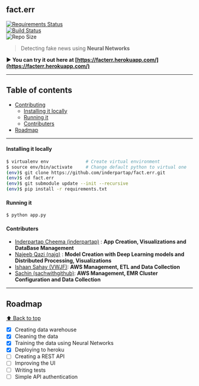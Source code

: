 <h2>fact.err</h2>

[![Requirements Status](https://requires.io/github/inderpartap/facterr-frontend/requirements.svg?branch=master)](https://requires.io/github/inderpartap/facterr-frontend/requirements/?branch=master)
<br>
[![Build Status](https://travis-ci.com/inderpartap/facterr-frontend.svg?branch=master)](https://travis-ci.com/inderpartap/facterr-frontend)<br>
![Repo Size](https://img.shields.io/github/repo-size/Inderpartap/fact.err)

> Detecting fake news using **Neural Networks**

**:arrow_forward: You can try it out here at [https://facterr.herokuapp.com/](https://facterr.herokuapp.com/)**

***

## Table of contents

- [Contributing](#testing)
    - [Installing it locally](#installing-it-locally)
    - [Running it](#running-it)
    - [Contributers](#contributers)
- [Roadmap](#roadmap)

***


#### Installing it locally

```bash
$ virtualenv env              # Create virtual environment
$ source env/bin/activate     # Change default python to virtual one
(env)$ git clone https://github.com/inderpartap/fact.err.git
(env)$ cd fact.err
(env)$ git submodule update --init --recursive
(env)$ pip install -r requirements.txt
```

#### Running it

```sh
$ python app.py
```


#### Contributers

- [Inderpartap Cheema (inderpartap)](https://github.com/inderpartap) : **App Creation, Visualizations and DataBase Management**
- [Najeeb Qazi (najq)](https://github.com/najq) : **Model Creation with Deep Learning models and Distributed Processing, Visualizations**
- [Ishaan Sahay (VWJF)](https://github.com/VWJF): **AWS Management, ETL and Data Collection**
- [Sachin (sachwithgithub)](https://github.com/sachwithgithub): **AWS Management, EMR Cluster Configuration and Data Collection**

***

## Roadmap
[:arrow_up: Back to top](#table-of-contents)

- [x] Creating data warehouse
- [x] Cleaning the data
- [x] Training the data using Neural Networks
- [x] Deploying to heroku
- [ ] Creating a REST API
- [ ] Improving the UI
- [ ] Writing tests
- [ ] Simple API authentication
